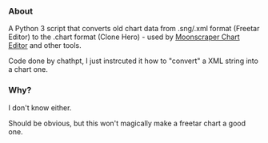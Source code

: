 ### About

A Python 3 script that converts old chart data from .sng/.xml format (Freetar Editor) to the .chart format (Clone Hero) - used by [Moonscraper Chart Editor](https://github.com/FireFox2000000/Moonscraper-Chart-Editor) and other tools.

Code done by chathpt, I just instrcuted it how to "convert" a XML string into a chart one.

### Why?

I don't know either.

Should be obvious, but this won't magically make a freetar chart a good one.

